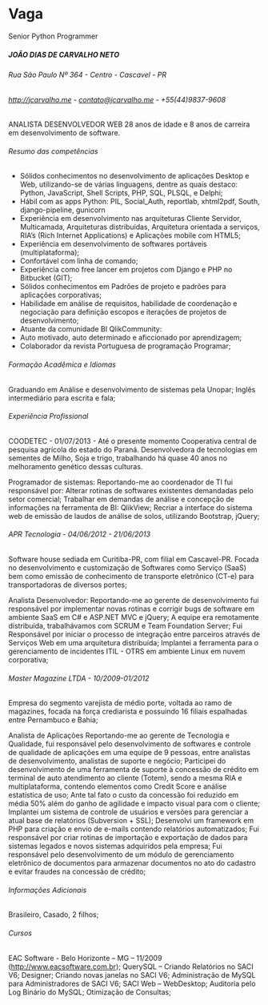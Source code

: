 # Vaga

Senior Python Programmer


##### JOÃO DIAS DE CARVALHO NETO

###### Rua São Paulo  Nº 364 - Centro - Cascavel - PR
###### http://jcarvalho.me - contato@jcarvalho.me - +55(44)9837-9608

ANALISTA DESENVOLVEDOR WEB
28 anos de idade e 8 anos de carreira em desenvolvimento de software.

###### Resumo das competências

* Sólidos conhecimentos no desenvolvimento de aplicações Desktop e Web, utilizando-se de várias linguagens, dentre as quais destaco: Python, JavaScript, Shell Scripts, PHP, SQL, PLSQL,  e Delphi;
* Hábil com as apps Python: PIL, Social_Auth, reportlab, xhtml2pdf, South, django-pipeline, gunicorn 
* Experiência em desenvolvimento nas arquiteturas Cliente Servidor, Multicamada, Arquiteturas distribuídas, Arquitetura orientada a serviços, RIA’s (Rich Internet Applications) e Aplicações mobile com HTML5;
* Experiência em desenvolvimento de softwares portáveis (multiplataforma);
* Confortável com linha de comando;
* Experiência como free lancer em projetos com Django e PHP no Bitbucket (GIT);
* Sólidos conhecimentos em Padrões de projeto e padrões para aplicações corporativas;
* Habilidade em análise de requisitos, habilidade de coordenação e negociação para definição escopos e iterações de projetos de desenvolvimento;
* Atuante da comunidade BI QlikCommunity: 
* Auto motivado, auto determinado e aficcionado por aprendizagem;
* Colaborador da revista Portuguesa de programação Programar;

###### Formação Acadêmica e Idiomas

Graduando em Análise e desenvolvimento de sistemas pela Unopar;
Inglês intermediário para escrita e fala;

###### Experiência Profissional

COODETEC - 01/07/2013 - Até o presente momento
Cooperativa central de pesquisa agrícola do estado do Paraná. Desenvolvedora de tecnologias em sementes de Milho, Soja e trigo, trabalhando há quase 40 anos no melhoramento genético dessas culturas.

Programador de sistemas: Reportando-me ao coordenador de TI fui responsável por:
Alterar rotinas de softwares existentes demandadas pelo setor comercial;
Trabalhar em demandas de análise e concepção de informações na ferramenta de BI: QlikView;
Recriar a interface do sistema web de emissão de laudos de análise de solos, utilizando Bootstrap, jQuery;



###### APR Tecnologia - 04/06/2012 - 21/06/2013
Software house sediada em Curitiba-PR, com filial em Cascavel-PR. Focada no desenvolvimento e customização de Softwares como Serviço (SaaS) bem como emissão de conhecimento de transporte eletrônico (CT-e) para transportadoras de diversos portes;

Analista Desenvolvedor:
Reportando-me ao gerente de desenvolvimento fui responsável por implementar novas rotinas e corrigir bugs de software em ambiente SaaS em C# e ASP.NET MVC e jQuery;
A equipe era remotamente distribuída, trabalhávamos com SCRUM e Team Foundation Server;
Fui Responsável por iniciar o processo de integração entre parceiros através de Serviços Web em uma arquitetura distribuída;
Implantei a ferramenta para o gerenciamento de incidentes ITIL - OTRS em ambiente Linux em nuvem corporativa;



###### Master Magazine LTDA - 10/2009-01/2012
Empresa do segmento varejista de médio porte, voltada ao ramo de magazines, focada na força crediarista e possuindo 16 filiais espalhadas entre Pernambuco e Bahia;

Analista de Aplicações
Reportando-me ao gerente de Tecnologia e Qualidade, fui responsável pelo desenvolvimento de softwares e controle de qualidade de aplicações em uma equipe de 9 pessoas, entre analistas de desenvolvimento, analistas de suporte e negócio;
Participei do desenvolvimento de uma ferramenta de suporte à concessão de crédito em terminal de auto atendimento ao cliente (Totem), sendo a mesma RIA e multiplataforma, contendo elementos como Credit Score e análise estatística de uso; Ante tal fato o custo da concessão foi reduzido em média 50% além do ganho de agilidade e impacto visual para com o cliente;
Implantei um sistema de controle de usuários e versões para gerenciar a atual base de relatórios (Subversion + SSL);
Desenvolvi um framework em PHP para criação e envio de e-mails contendo relatórios automatizados;
Fui responsável por criar rotinas de importação e exportação de dados para sistemas legados e novos sistemas adquiridos pela empresa;
Fui responsável pelo desenvolvimento de um módulo de gerenciamento eletrônico de documentos para armazenar documentos no ato do cadastro e evitar fraudes na concessão de crédito;

###### Informações Adicionais
Brasileiro, Casado, 2 filhos;

###### Cursos
EAC Software - Belo Horizonte – MG – 11/2009 (http://www.eacsoftware.com.br);
QuerySQL – Criando Relatórios no SACI V6; Designer;
Criando novas janelas no SACI V6;
Administração de MySQL para Administradores de SACI V6; 
SACI Web – WebDesktop;
Auditoria pelo Log Binário do MySQL; 
Otimização de Consultas;
